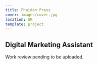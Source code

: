 ```yaml
---
title: Phaidon Press
cover: images/cover.jpg
location: UK
template: project
---
```


## Digital Marketing Assistant

Work review pending to be uploaded.
